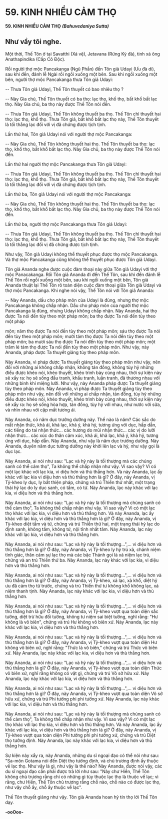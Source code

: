 # 59. KINH NHIỀU CẢM THỌ

**59. KINH NHIỀU CẢM THỌ**
***(Bahuvedanìya Sutta)***

## Như vầy tôi nghe.

Một thời, Thế Tôn ở tại Savatthi (Xá vệ), Jetavana (Rừng Kỳ đà), tinh xá ông Anathapindika (Cấp Cô
Ðộc).

Rồi người thợ mộc Pancakanga (Ngũ Phần) đến Tôn giả Udayi (Ưu đà di), sau khi đến, đảnh lễ Ngài rồi
ngồi xuống một bên. Sau khi ngồi xuống một bên, người thợ mộc Pancakanga thưa Tôn giả Udayi:

-- Thưa Tôn giả Udayi, Thế Tôn thuyết có bao nhiêu thọ ?

-- Này Gia chủ, Thế Tôn thuyết có ba thọ: lạc thọ, khổ thọ, bất khổ bất lạc thọ. Này Gia chủ, ba thọ này
được Thế Tôn nói đến.

-- Thưa Tôn giả Udayi, Thế Tôn không thuyết ba thọ. Thế Tôn chỉ thuyết hai thọ: lạc thọ, khổ thọ. Thưa
Tôn giả, bất khổ bất lạc thọ này, Thế Tôn thuyết là tối thắng lạc đối với vị đã chứng được tịch tịnh.

Lần thứ hai, Tôn giả Udayi nói với người thợ mộc Pancakanga:

-- Này Gia chủ, Thế Tôn không thuyết hai thọ. Thế Tôn thuyết ba thọ: lạc thọ, khổ thọ, bất khổ bất lạc
thọ. Này Gia chủ, ba thọ này được Thế Tôn nói đến.

Lần thứ hai người thợ mộc Pancakanga thưa Tôn giả Udayi:

-- Thưa Tôn giả Udayi, Thế Tôn không thuyết ba thọ. Thế Tôn chỉ thuyết hai thọ: lạc thọ, khổ thọ. Thưa
Tôn giả, bất khổ bất lạc thọ này, Thế Tôn thuyết là tối thắng lạc đối với vị đã chứng được tịch tịnh.

Lần thứ ba, Tôn giả Udayi nói với người thợ mộc Pancakanga:

-- Này Gia chủ, Thế Tôn không thuyết hai thọ. Thế Tôn thuyết ba thọ: lạc thọ, khổ thọ, bất khổ bất lạc
thọ. Này Gia chủ, ba thọ này được Thế Tôn nói đến.

Lần thứ ba, người thợ mộc Pancakanga thưa Tôn giả Udayi:

-- Thưa Tôn giả Udayi, Thế Tôn không thuyết ba thọ. Thế Tôn chỉ thuyết hai thọ: lạc thọ, khổ thọ. Thưa
Tôn giả, bất khổ bất lạc thọ này, Thế Tôn thuyết là tối thắng lạc đối vị đã chứng được tịch tịnh.

Như vậy, Tôn giả Udayi không thể thuyết phục được thọ mộc Pancakanga. Và thợ mộc Pancakanga
cũng không thể thuyết phục được Tôn giả Udayi.

Tôn giả Ananda nghe được cuộc đàm thoại này giữa Tôn giả Udayi với thợ mộc Panacakanga. Rồi Tôn
giả Ananda đi đến Thế Tôn, sau khi đến đảnh lễ Thế Tôn rồi ngồi xuống một bên, sau khi ngồi xuống
một bên, Tôn giả Ananda thuật lại Thế Tôn rõ toàn diện cuộc đàm thoại giữa Tôn giả Udayi và thợ mộc
Pancakanga. Khi nghe nói vậy, Thế Tôn nói với Tôn giả Ananda:

-- Này Ananda, dầu cho pháp môn của Udayi là đúng, nhưng thợ mộc Pancakanga không chấp nhận.
Dầu cho pháp môn của người thợ mộc Pancakanga là đúng, nhưng Udayi không chấp nhận. Này
Ananda, hai thọ được Ta nói đến tùy theo một pháp môn; ba thọ được Ta nói đến tùy theo một pháp

môn; năm thọ được Ta nói đến tùy theo một pháp môn; sáu thọ được Ta nói đến tùy theo một pháp môn;
mười tám thọ được Ta nói đến tùy theo một pháp môn; ba mươi sáu thọ được Ta nói đến tùy theo một
pháp môn; một trăm lẻ tám thọ được Ta nói đến tùy theo một pháp môn. Như vậy, này Ananda, pháp
được Ta thuyết giảng tùy theo pháp môn.

Này Ananda, vì pháp được Ta thuyết giảng tùy theo pháp môn như vậy, nên đối với những ai không
chấp nhận, không tán đồng, không tùy hỷ những điều được khéo nói, khéo thuyết, khéo trình bày cùng
nhau, thời sự kiện này sẽ xẩy ra: họ sẽ sống đấu tranh, khẩu tranh, luận tranh, đả thương nhau với những
binh khí miệng lưỡi. Như vậy, này Ananda pháp được Ta thuyết giảng tùy theo pháp môn. Này Ananda,
vì pháp được Ta thuyết giảng tùy theo pháp môn như vậy, nên đối với những ai chấp nhận, tán đồng, tùy
hỷ những điều được khéo nói, khéo thuyết, khéo trình bày cùng nhau, thời sự kiện này sẽ xẩy ra: họ sẽ
sống hòa hợp, tán đồng, tùy hỷ với nhau, như nước với sữa, và nhìn nhau với cặp mắt tương ái.

Này Ananda, có năm dục trưởng dưỡng này. Thế nào là năm? Các sắc do mắt nhận thức, khả ái, khả lạc,
khả ý, khả hỷ, tương ứng với dục, hấp dẫn, các tiếng do tai nhận thức... các hương do mũi nhận thức...
các vị do lưỡi nhận thức... các xúc do thân cảm xúc, khả ái, khả lạc, khả ý, khả hỷ, tương ứng với dục,
hấp dẫn. Này Ananda, như vậy là năm dục trưởng dưỡng. Này Ananda, duyên năm dục tưởng dưỡng
này khởi lên lạc và hỷ, như vậy gọi là dục lạc.

Này Ananda, ai nói như sau: "Lạc và hỷ này là tối thượng mà các chúng sanh có thể cảm thọ", Ta không
thể chấp nhận như vậy. Vì sao vậy? Vì có một lạc khác với lạc kia, vi diệu hơn và thù thắng hơn. Và này
Ananda, lạc ấy khác với lạc kia vi diệu hơn và thù thắng hơn là gì? Ở đây, này Ananda, vị Tỷ-kheo ly
dục, ly bất thiện pháp, chứng và trú Thiền thứ nhất, một trạng thái hỷ lạc do ly dục sanh, có tầm, có tứ.
Này Ananda, lạc này khác với lạc kia, vi diệu hơn và thù thắng hơn.

Này Ananda, ai nói như sau: "Lạc và hỷ này là tối thượng mà chúng sanh có thể cảm thọ", Ta không thể
chấp nhận như vậy. Vì sao vậy? Vì có một lạc thọ khác với lạc kia, vi diệu hơn và thù thắng hơn. Và này
Ananda, lạc ấy khác với lạc kia, vi diệu hơn và thù thắng hơn là gì? Ở đây, này Ananda, vị Tỳ-kheo diệt
tầm và tứ, chứng và trú Thiền thứ hai, một trạng thái hỷ lạc do định sanh, không tầm, không tứ, nội tĩnh
nhất tâm. Này Ananda, lạc này khác với lạc kia, vi diệu hơn và thù thắng hơn.

Này Ananda, ai nói như sau: "Lạc và hỷ này là tối thượng...",... vi diệu hơn và thù thắng hơn là gì? Ở
đây, này Ananda, vị Tỷ-kheo ly hỷ trú xả, chánh niệm tỉnh giác, thân cảm sự lạc thọ mà các bậc Thánh
gọi là xả niệm lạc trú, chứng và an trú Thiền thứ ba. Này Ananda, lạc này khác với lạc kia, vi diệu hơn
và thù thắng hơn.

Này Ananda, ai nói như sau: "Lạc và hỷ này là tối thượng...",... vi diệu hơn và thù thắng hơn là gì? Ở
đây, này Ananda, vị Tỷ-kheo, xả lạc, xả khổ, diệt hỷ ưu đã cảm thọ từ trước, chứng và trú Thiền thứ tư
không khổ không lạc, xả niệm thanh tịnh. Này Ananda, lạc này khác với lạc kia, vi diệu hơn và thù
thắng hơn.

Này Ananda, ai nói như sau: "Lạc và hỷ này là tối thượng...",... vi diệu hơn và thù thắng hơn là gì? Ở
đây, này Ananda, vị Tỷ-kheo vượt qua toàn diện sắc tưởng, diệt trừ hữu đối tưởng, không tư niệm sai
biệt tưởng, nghĩ rằng: "Hư không là vô biên", chứng và trú Hư không vô biên xứ. Này Ananda, lạc này
khác với lạc kia, vi diệu hơn và thù thắng hơn.

Này Ananda, ai nói như sau: "Lạc và hỷ này là tối thượng...",... vi diệu hơn và thù thắng hơn là gì? Ở
đây, này Ananda, vị Tỷ-kheo vượt qua toàn diện Hư không vô biên xứ, nghĩ rằng: "Thức là vô biên,"
chứng và trú Thức vô biên xứ. Này Ananda, lạc này khác với lạc kia, vi diệu hơn và thù thắng hơn.

Này Ananda, ai nói như sau: "Lạc và hỷ này là tối thượng...",... vi diệu hơn và thù thắng hơn là gì? Ở
đây, này Ananda, vị Tỷ-kheo vượt qua toàn diện Thức vô biên xứ, nghĩ rằng không có vật gì, chứng và
trú Vô sở hữu xứ. Này Ananda, lạc này khác với lạc kia, vi diệu hơn và thù thắng hơn.

Này Ananda, ai nói như sau: "Lạc và hỷ này là tối thượng...",... vi diệu hơn và thù thắng hơn là gì? Ở
đây, này Ananda, vị Tỷ-kheo vượt qua toàn diện Vô sở hữu xứ, chứng và trú Phi tưởng phi phi tưởng
xứ. Này Ananda, lạc này khác với lạc kia, vi diệu hơn và thù thắng hơn.

Này Ananda, ai nói như sau: "Lạc và hỷ này là tối thượng mà chúng sanh có thể cảm thọ", Ta không thể
chấp nhận như vậy. Vì sao vậy? Vì có một lạc thọ khác với lạc thọ kia, vi diệu hơn và thù thắng hơn. Và
này Ananda, lạc ấy khác với lạc kia, vi diệu hơn và thù thắng hơn là gì? Ở đây, này Ananda, vị Tỷ-kheo
vượt qua toàn diện Phi tưởng phi phi tưởng xứ, chứng và trú Diệt thọ tưởng định. Này Ananda, lạc này
khác với lạc kia, vi diệu hơn và thù thắng hơn.

Sự kiện này xẩy ra, này Ananda, những du sĩ ngoại đạo có thể nói như sau: "Sa-môn Gotama nói đến
Diệt thọ tưởng định, và chủ trương định ấy thuộc về lạc thọ. Như vậy là gì, như vậy là thế nào? Này
Ananda, được nói vậy, các du sĩ ngoại đạo cần phải được trả lời như sau: "Này chư Hiền, Thế Tôn
không chủ trương rằng chỉ có những gì tùy thuộc lạc thọ là thuộc về lạc; vì rằng, chư Hiền, Thế Tôn chủ
trương rằng chỗ nào, chỗ nào có được lạc thọ, như vậy chỗ ấy, chỗ ấy thuộc về lạc".

Thế Tôn thuyết giảng như vậy. Tôn giả Ananda hoan hỷ tín thọ lời Thế Tôn dạy.

**-ooOoo-**

